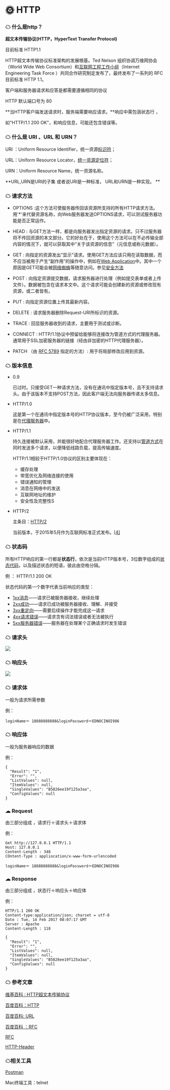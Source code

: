 # 🌞 HTTP 

### ☁ 什么是http？

**超文本传输协议(HTTP，HyperText Transfer Protocol)** 

目前标准 HTTP1.1

HTTP超文本传输协议标准架构的发展根基。Ted Nelson 组织协调万维网协会（World Wide Web Consortium）和[互联网工程工作小组](http://baike.baidu.com/view/1941215.htm)（Internet Engineering Task Force ）共同合作研究制定发布了，最终发布了一系列的 RFC  目前标准 HTTP 1.1。

客户端和服务器请求和应答是都需要遵循相同的协议

HTTP 默认端口号为 80 

**当HTTP客户端发送请求时，服务端需要响应请求。**响应中需包涵状态行 ，

如"HTTP/1.1 200 OK"，和响应信息，可能还包含错误等。



###  ☁ 什么是 URI 、URL 和 URN？

URI ：Uniform Resource Identifier，统一资源[标识符](http://baike.baidu.com/view/390932.htm)；

URL：Uniform Resource Locator，[统一资源定位符](http://baike.baidu.com/view/245485.htm)；

URN：Uniform Resource Name，统一资源名称。

**URL,URN是URI的子集   或者说URI是一种标准， URL和URN是一种实现。  **



### ☁ 请求方法

* OPTIONS :这个方法可使服务器传回该资源所支持的所有HTTP请求方法。用'*'来代替资源名称，向Web服务器发送OPTIONS请求，可以测试服务器功能是否正常运作。


* HEAD : 与GET方法一样，都是向服务器发出指定资源的请求。只不过服务器将不传回资源的本文部分。它的好处在于，使用这个方法可以在不必传输全部内容的情况下，就可以获取其中“关于该资源的信息”（元信息或称元数据）。


* GET : 向指定的资源发出“显示”请求。使用GET方法应该只用在读取数据，而不应当被用于产生“副作用”的操作中，例如在[Web Application](https://zh.wikipedia.org/wiki/%E7%B6%B2%E9%A0%81%E6%87%89%E7%94%A8%E7%A8%8B%E5%BC%8F)中。其中一个原因是GET可能会被[网络蜘蛛](https://zh.wikipedia.org/wiki/%E7%BD%91%E7%BB%9C%E8%9C%98%E8%9B%9B)等随意访问。参见[安全方法](https://zh.wikipedia.org/wiki/%E8%B6%85%E6%96%87%E6%9C%AC%E4%BC%A0%E8%BE%93%E5%8D%8F%E8%AE%AE#.E5.AE.89.E5.85.A8.E6.96.B9.E6.B3.95)


* POST : 向指定资源提交数据，请求服务器进行处理（例如提交表单或者上传文件）。数据被包含在请求本文中。这个请求可能会创建新的资源或修改现有资源，或二者皆有。


* PUT : 向指定资源位置上传其最新内容。


* DELETE : 请求服务器删除Request-URI所标识的资源。


* TRACE : 回显服务器收到的请求，主要用于测试或诊断。


* CONNECT : HTTP/1.1协议中预留给能够将连接改为管道方式的代理服务器。通常用于SSL加密服务器的链接（经由非加密的HTTP代理服务器）。


* PATCH （由 [RFC 5789](https://tools.ietf.org/html/rfc5789) 指定的方法）: 用于将局部修改应用到资源。

### ☁ 版本信息

* 0.9 

  已过时。只接受GET一种请求方法，没有在通讯中指定版本号，且不支持请求头。由于该版本不支持POST方法，因此客户端无法向服务器传递太多信息。

* HTTP/1.0

  这是第一个在通讯中指定版本号的HTTP协议版本，至今仍被广泛采用，特别是在[代理服务器](https://zh.wikipedia.org/wiki/%E4%BB%A3%E7%90%86%E6%9C%8D%E5%8A%A1%E5%99%A8)中。

* HTTP/1.1

  持久连接被默认采用，并能很好地配合代理服务器工作。还支持以[管道方式](https://zh.wikipedia.org/wiki/HTTP%E7%AE%A1%E7%BA%BF%E5%8C%96)在同时发送多个请求，以便降低线路负载，提高传输速度。

  HTTP/1.1相较于HTTP/1.0协议的区别主要体现在：

  - 缓存处理
  - 带宽优化及网络连接的使用
  - 错误通知的管理
  - 消息在网络中的发送
  - 互联网地址的维护
  - 安全性及完整性S

* HTTP/2

  主条目：[HTTP/2](https://zh.wikipedia.org/wiki/HTTP/2)

  当前版本，于2015年5月作为互联网标准正式发布。[[4\]](https://zh.wikipedia.org/wiki/%E8%B6%85%E6%96%87%E6%9C%AC%E4%BC%A0%E8%BE%93%E5%8D%8F%E8%AE%AE#cite_note-4)



###  ☁  状态码

所有HTTP响应的第一行都是**状态行**，依次是当前HTTP版本号，3位数字组成的[状态代码](https://zh.wikipedia.org/wiki/HTTP%E7%8A%B6%E6%80%81%E7%A0%81)，以及描述状态的短语，彼此由空格分隔。

例 ： HTTP/1.1 200 OK

状态代码的第一个数字代表当前响应的类型：

- [1xx消息](https://zh.wikipedia.org/wiki/HTTP%E7%8A%B6%E6%80%81%E7%A0%81#1xx.E6.B6.88.E6.81.AF)——请求已被服务器接收，继续处理
- [2xx成功](https://zh.wikipedia.org/wiki/HTTP%E7%8A%B6%E6%80%81%E7%A0%81#2xx.E6.88.90.E5.8A.9F)——请求已成功被服务器接收、理解、并接受
- [3xx重定向](https://zh.wikipedia.org/wiki/HTTP%E7%8A%B6%E6%80%81%E7%A0%81#3xx.E9.87.8D.E5.AE.9A.E5.90.91)——需要后续操作才能完成这一请求
- [4xx请求错误](https://zh.wikipedia.org/wiki/HTTP%E7%8A%B6%E6%80%81%E7%A0%81#4xx.E8.AF.B7.E6.B1.82.E9.94.99.E8.AF.AF)——请求含有词法错误或者无法被执行
- [5xx服务器错误](https://zh.wikipedia.org/wiki/HTTP%E7%8A%B6%E6%80%81%E7%A0%81#5xx.E6.9C.8D.E5.8A.A1.E5.99.A8.E9.94.99.E8.AF.AF)——服务器在处理某个正确请求时发生错误

 ### ☁ 请求头

![](./Http请求头.jpg)



### ☁ 响应头

![](./Http响应头.jpg)

### ☁  请求体

一般为请求所需参数

例：

```
loginName＝ 18888888888&loginPassword＝EDNOCINOI986
```

### ☁  响应体

一般为服务器响应的数据 

例：

```
{
  "Result": "1",
  "Error": "",
  "ListValues": null,
  "ItemValues": null,
  "SingleValues": "B5826ee19f125a3aa",
  "ConfigValues": null
}

```



### ☁ Request

 由三部分组成 ，请求行＋请求头＋请求体

例：

```
Get http://127.0.0.1 HTTP/1.1
Host: 127.0.0.1
Content-Length : 348
COntent-Type : appliocation/x-www-form-urlencoded

loginName＝ 18888888888&loginPassword＝EDNOCINOI986
```



### ☁ Response

 由三部分组成 ，状态行＋响应头＋响应体

例：

```
HTTP/1.1 200 OK
Content-type:application/json; charset = utf-8
Date : Tue, 14 Feb 2017 08:07:17 GMT
Server : Apache
Content-Length : 118

{
  "Result": "1",
  "Error": "",
  "ListValues": null,
  "ItemValues": null,
  "SingleValues": "B5826ee19f125a3aa",
  "ConfigValues": null
}
```

### ☁ 参考文章

[维基百科 : HTTP超文本传输协议](https://zh.wikipedia.org/wiki/%E8%B6%85%E6%96%87%E6%9C%AC%E4%BC%A0%E8%BE%93%E5%8D%8F%E8%AE%AE)

[百度百科：HTTP](http://baike.baidu.com/link?url=s8u-9Fh9UDs7il1ERNeCVDYVjZpksgxhR3bW2Zgpon2zI7N1meGXpJOPbPsJv7FbLs1AcmB5n8E00PsgJbDBQK)

[百度百科: URL](http://baike.baidu.com/item/url)

[百度百科 ：RFC](http://baike.baidu.com/item/RFC/1840)

[RFC](https://tools.ietf.org/html/rfc7230)

[HTTP-Header](http://tools.jb51.net/table/http_header)

### ☁相关工具

[Postman](https://www.getpostman.com)

Mac终端工具：telnet